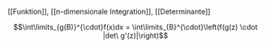 [[Funktion]], [[n-dimensionale Integration]], [[Determinante]]

$$\int\limits_{g(B)}^{\cdot}f(x)dx = \int\limits_{B}^{\cdot}\left(f(g(z) \cdot |det\ g'(z)|\right)$$

